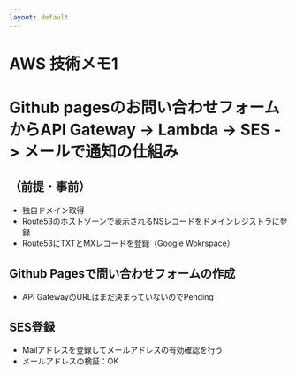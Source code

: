 ```yaml
---
layout: default
---
```

# AWS 技術メモ1

# Github pagesのお問い合わせフォームからAPI Gateway -> Lambda -> SES -> メールで通知の仕組み
## （前提・事前）
- 独自ドメイン取得
- Route53のホストゾーンで表示されるNSレコードをドメインレジストラに登録
- Route53にTXTとMXレコードを登録（Google Wokrspace）
## Github Pagesで問い合わせフォームの作成
- API GatewayのURLはまだ決まっていないのでPending
## SES登録
- Mailアドレスを登録してメールアドレスの有効確認を行う
- メールアドレスの検証：OK


